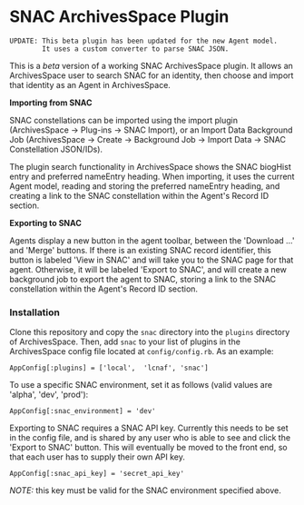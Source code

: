 # SNAC ArchivesSpace Plugin

```
UPDATE: This beta plugin has been updated for the new Agent model.
        It uses a custom converter to parse SNAC JSON.
```

This is a *beta* version of a working SNAC ArchivesSpace plugin.  It allows an ArchivesSpace user to search SNAC for an identity, then choose and import that identity as an Agent in ArchivesSpace.

__Importing from SNAC__

SNAC constellations can be imported using the import plugin (ArchivesSpace -> Plug-ins -> SNAC Import), or an Import Data Background Job (ArchivesSpace -> Create -> Background Job -> Import Data -> SNAC Constellation JSON/IDs).

The plugin search functionality in ArchivesSpace shows the SNAC biogHist entry and preferred nameEntry heading.  When importing, it uses the current Agent model, reading and storing the preferred nameEntry heading, and creating a link to the SNAC constellation within the Agent's Record ID section.

__Exporting to SNAC__

Agents display a new button in the agent toolbar, between the 'Download ...' and 'Merge' buttons.  If there is an existing SNAC record identifier, this button is labeled 'View in SNAC' and will take you to the SNAC page for that agent.  Otherwise, it will be labeled 'Export to SNAC', and will create a new background job to export the agent to SNAC, storing a link to the SNAC constellation within the Agent's Record ID section.


### Installation

Clone this repository and copy the `snac` directory into the `plugins` directory of ArchivesSpace.  Then, add `snac` to your list of plugins in the ArchivesSpace config file located at `config/config.rb`.  As an example:
```
AppConfig[:plugins] = ['local',  'lcnaf', 'snac']
```

To use a specific SNAC environment, set it as follows (valid values are 'alpha', 'dev', 'prod'):
```
AppConfig[:snac_environment] = 'dev'
```

Exporting to SNAC requires a SNAC API key.  Currently this needs to be set in the config file, and is shared by any user who is able to see and click the 'Export to SNAC' button.  This will eventually be moved to the front end, so that each user has to supply their own API key.

```
AppConfig[:snac_api_key] = 'secret_api_key'
```
*NOTE:* this key must be valid for the SNAC environment specified above. 
